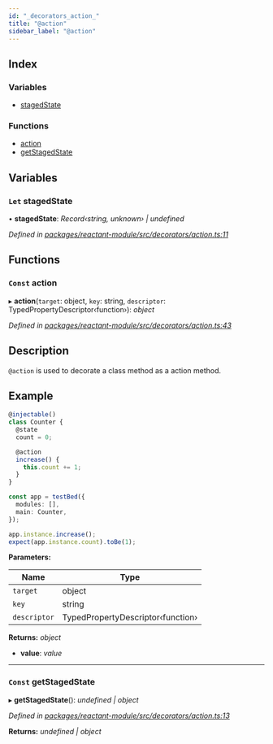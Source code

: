 ```yaml
---
id: "_decorators_action_"
title: "@action"
sidebar_label: "@action"
---
```


## Index

### Variables

* [stagedState](_decorators_action_.md#let-stagedstate)

### Functions

* [action](_decorators_action_.md#const-action)
* [getStagedState](_decorators_action_.md#const-getstagedstate)

## Variables

### `Let` stagedState

• **stagedState**: *Record‹string, unknown› | undefined*

*Defined in [packages/reactant-module/src/decorators/action.ts:11](https://github.com/unadlib/reactant/blob/03d0c8fd/packages/reactant-module/src/decorators/action.ts#L11)*

## Functions

### `Const` action

▸ **action**(`target`: object, `key`: string, `descriptor`: TypedPropertyDescriptor‹function›): *object*

*Defined in [packages/reactant-module/src/decorators/action.ts:43](https://github.com/unadlib/reactant/blob/03d0c8fd/packages/reactant-module/src/decorators/action.ts#L43)*

## Description

`@action` is used to decorate a class method as a action method.

## Example

```ts
@injectable()
class Counter {
  @state
  count = 0;

  @action
  increase() {
    this.count += 1;
  }
}

const app = testBed({
  modules: [],
  main: Counter,
});

app.instance.increase();
expect(app.instance.count).toBe(1);
```

**Parameters:**

Name | Type |
------ | ------ |
`target` | object |
`key` | string |
`descriptor` | TypedPropertyDescriptor‹function› |

**Returns:** *object*

* **value**: *value*

___

### `Const` getStagedState

▸ **getStagedState**(): *undefined | object*

*Defined in [packages/reactant-module/src/decorators/action.ts:13](https://github.com/unadlib/reactant/blob/03d0c8fd/packages/reactant-module/src/decorators/action.ts#L13)*

**Returns:** *undefined | object*
